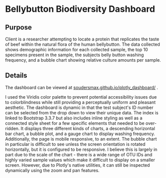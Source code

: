 # Bellybutton Biodiversity Dashboard

## Purpose

Client is a researcher attempting to locate a protein that replicates the taste of beef within the natural flora of the human bellybutton. The data collected shows demographic information for each collected sample, the top 10 specimens present in the sample, the subjects belly button washing frequency, and a bubble chart showing relative culture amounts per sample. 



## Details

The dashboard can be viewed at [soudersmax.github.io/plotly_dashboard/](https://github.com/soudersmax/plotly_dashboard/) . 



I used the Viridis color palette to prevent potential accessibility issues due to colorblindness while still providing a perceptually uniform and pleasant aesthetic. The dashboard is dynamic in that the test subject's ID  number can be selected from the drop down to view their unique data. The index is linked to Bootstrap 3.3.7 but also includes inline styling as well as a connected style sheet for a few specific elements that needed to be over-ridden. It displays three different kinds of charts, a descending horizontal bar chart, a bubble plot, and a gauge chart to display washing frequency. Additionally, the page is mobile responsive, to an extent. The bubble chart in particular is difficult to see unless the screen orientation is rotated horizontally, but it is configured to be responsive. I believe this is largely in part due to the scale of the chart - there is a wide range of OTU IDs and highly varied sample values which make it difficult to display on a smaller screen. However, due to Plotly's native utilities, it can still be inspected dynamically using the zoom and pan features. 

